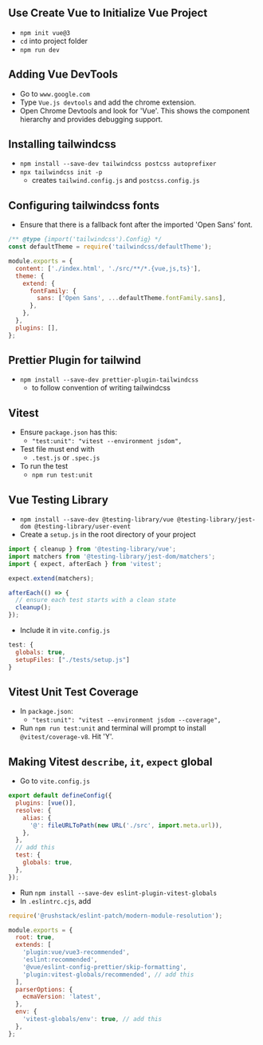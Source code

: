 ## Use Create Vue to Initialize Vue Project

- `npm init vue@3`
- `cd` into project folder
- `npm run dev`

## Adding Vue DevTools

- Go to `www.google.com`
- Type `Vue.js devtools` and add the chrome extension.
- Open Chrome Devtools and look for 'Vue'. This shows the component hierarchy and provides debugging support.

## Installing tailwindcss

- `npm install --save-dev tailwindcss postcss autoprefixer`
- `npx tailwindcss init -p`
  - creates `tailwind.config.js` and `postcss.config.js`

## Configuring tailwindcss fonts

- Ensure that there is a fallback font after the imported 'Open Sans' font.

```js
/** @type {import('tailwindcss').Config} */
const defaultTheme = require('tailwindcss/defaultTheme');

module.exports = {
  content: ['./index.html', './src/**/*.{vue,js,ts}'],
  theme: {
    extend: {
      fontFamily: {
        sans: ['Open Sans', ...defaultTheme.fontFamily.sans],
      },
    },
  },
  plugins: [],
};
```

## Prettier Plugin for tailwind

- `npm install --save-dev prettier-plugin-tailwindcss`
  - to follow convention of writing tailwindcss

## Vitest

- Ensure `package.json` has this:
  - `"test:unit": "vitest --environment jsdom",`
- Test file must end with
  - `.test.js` or `.spec.js`
- To run the test
  - `npm run test:unit`

## Vue Testing Library

- `npm install --save-dev @testing-library/vue @testing-library/jest-dom @testing-library/user-event`
- Create a `setup.js` in the root directory of your project

```js
import { cleanup } from '@testing-library/vue';
import matchers from '@testing-library/jest-dom/matchers';
import { expect, afterEach } from 'vitest';

expect.extend(matchers);

afterEach(() => {
  // ensure each test starts with a clean state
  cleanup();
});
```

- Include it in `vite.config.js`

```js
test: {
  globals: true,
  setupFiles: ["./tests/setup.js"]
}
```

## Vitest Unit Test Coverage

- In `package.json`:
  - `"test:unit": "vitest --environment jsdom --coverage",`
- Run `npm run test:unit` and terminal will prompt to install `@vitest/coverage-v8`. Hit 'Y'.

## Making Vitest `describe`, `it`, `expect` global

- Go to `vite.config.js`

```js
export default defineConfig({
  plugins: [vue()],
  resolve: {
    alias: {
      '@': fileURLToPath(new URL('./src', import.meta.url)),
    },
  },
  // add this
  test: {
    globals: true,
  },
});
```

- Run `npm install --save-dev eslint-plugin-vitest-globals`
- In `.eslintrc.cjs`, add

```js
require('@rushstack/eslint-patch/modern-module-resolution');

module.exports = {
  root: true,
  extends: [
    'plugin:vue/vue3-recommended',
    'eslint:recommended',
    '@vue/eslint-config-prettier/skip-formatting',
    'plugin:vitest-globals/recommended', // add this
  ],
  parserOptions: {
    ecmaVersion: 'latest',
  },
  env: {
    'vitest-globals/env': true, // add this
  },
};
```
